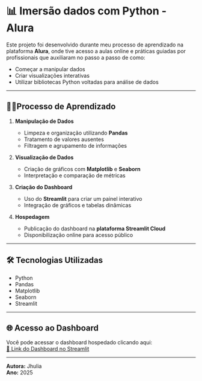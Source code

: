 # 📊 Imersão dados com Python - Alura

Este projeto foi desenvolvido durante meu processo de aprendizado na plataforma **Alura**, onde tive acesso a aulas online e práticas guiadas por profissionais que auxiliaram no passo a passo de como:

- Começar a manipular dados
- Criar visualizações interativas
- Utilizar bibliotecas Python voltadas para análise de dados

---

## 👩‍💻Processo de Aprendizado

1. **Manipulação de Dados**  
   - Limpeza e organização utilizando **Pandas**
   - Tratamento de valores ausentes
   - Filtragem e agrupamento de informações

2. **Visualização de Dados**  
   - Criação de gráficos com **Matplotlib** e **Seaborn**
   - Interpretação e comparação de métricas

3. **Criação do Dashboard**  
   - Uso do **Streamlit** para criar um painel interativo
   - Integração de gráficos e tabelas dinâmicas

4. **Hospedagem**  
   - Publicação do dashboard na **plataforma Streamlit Cloud**
   - Disponibilização online para acesso público

---

## 🛠 Tecnologias Utilizadas

- Python
- Pandas
- Matplotlib
- Seaborn
- Streamlit

---

## 🌐 Acesso ao Dashboard

Você pode acessar o dashboard hospedado clicando aqui:  
[🔗 Link do Dashboard no Streamlit](https://dashboard-jhulia-mirelli.streamlit.app/)

---

**Autora:** Jhulia  
**Ano:** 2025
